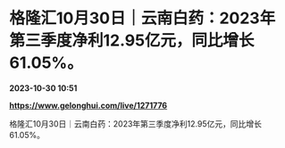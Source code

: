 # 格隆汇10月30日｜云南白药：2023年第三季度净利12.95亿元，同比增长61.05%。

**2023-10-30 10:51**

**https://www.gelonghui.com/live/1271776**

格隆汇10月30日｜云南白药：2023年第三季度净利12.95亿元，同比增长61.05%。